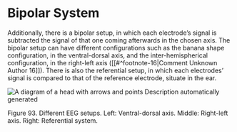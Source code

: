 # Bipolar System

Additionally, there is a bipolar setup, in which each electrode’s signal is subtracted the signal of that one coming afterwards in the chosen axis. The bipolar setup can have different configurations such as the banana shape configuration, in the ventral-dorsal axis, and the inter-hemispherical configuration, in the right-left axis ([[#^footnote-16|Comment Unknown Author 16]]). There is also the referential setup, in which each electrodes’ signal is compared to that of the reference electrode, situate in the ear.

![A diagram of a head with arrows and points  Description automatically generated](<2 - Source Material/Masters/attachments/A diagram of a head with arrows and points  Description automatically generated.png>)

Figure 93. Different EEG setups. Left: Ventral-dorsal axis. Middle: Right-left axis. Right: Referential system.